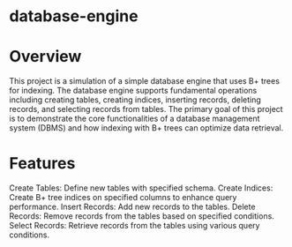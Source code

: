 # database-engine
# Overview
This project is a simulation of a simple database engine that uses B+ trees for indexing. The database engine supports fundamental operations including creating tables, creating indices, inserting records, deleting records, and selecting records from tables. The primary goal of this project is to demonstrate the core functionalities of a database management system (DBMS) and how indexing with B+ trees can optimize data retrieval.

# Features
Create Tables: Define new tables with specified schema.
Create Indices: Create B+ tree indices on specified columns to enhance query performance.
Insert Records: Add new records to the tables.
Delete Records: Remove records from the tables based on specified conditions.
Select Records: Retrieve records from the tables using various query conditions.
